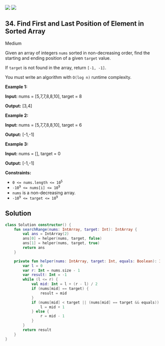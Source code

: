 [![](https://img.shields.io/github/stars/javadev/LeetCode-in-All?label=Stars&style=flat-square)](https://github.com/javadev/LeetCode-in-All)
[![](https://img.shields.io/github/forks/javadev/LeetCode-in-All?label=Fork%20me%20on%20GitHub%20&style=flat-square)](https://github.com/javadev/LeetCode-in-All/fork)

## 34\. Find First and Last Position of Element in Sorted Array

Medium

Given an array of integers `nums` sorted in non-decreasing order, find the starting and ending position of a given `target` value.

If `target` is not found in the array, return `[-1, -1]`.

You must write an algorithm with `O(log n)` runtime complexity.

**Example 1:**

**Input:** nums = [5,7,7,8,8,10], target = 8

**Output:** [3,4]

**Example 2:**

**Input:** nums = [5,7,7,8,8,10], target = 6

**Output:** [-1,-1]

**Example 3:**

**Input:** nums = [], target = 0

**Output:** [-1,-1]

**Constraints:**

*   <code>0 <= nums.length <= 10<sup>5</sup></code>
*   <code>-10<sup>9</sup> <= nums[i] <= 10<sup>9</sup></code>
*   `nums` is a non-decreasing array.
*   <code>-10<sup>9</sup> <= target <= 10<sup>9</sup></code>

## Solution

```kotlin
class Solution constructor() {
    fun searchRange(nums: IntArray, target: Int): IntArray {
        val ans = IntArray(2)
        ans[0] = helper(nums, target, false)
        ans[1] = helper(nums, target, true)
        return ans
    }

    private fun helper(nums: IntArray, target: Int, equals: Boolean): Int {
        var l = 0
        var r: Int = nums.size - 1
        var result: Int = -1
        while (l <= r) {
            val mid: Int = l + (r - l) / 2
            if (nums[mid] == target) {
                result = mid
            }
            if (nums[mid] < target || (nums[mid] == target && equals)) {
                l = mid + 1
            } else {
                r = mid - 1
            }
        }
        return result
    }
}
```